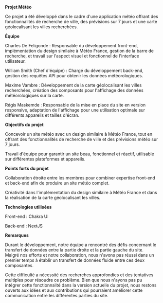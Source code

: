 **Projet Météo**

Ce projet a été développé dans le cadre d'une application météo offrant des fonctionnalités de recherche de ville, des prévisions sur 7 jours et une carte géolocalisant les villes recherchées.

**Équipe**

Charles De Feligonde : Responsable du développement front-end, implémentation du design similaire à Météo France, gestion de la barre de recherche, et travail sur l'aspect visuel et fonctionnel de l'interface utilisateur.

William Smith (Chef d'équipe) : Chargé du développement back-end, gestion des requêtes API pour obtenir les données météorologiques.

Maxime Vambre : Développement de la carte géolocalisant les villes recherchées, création des composants pour l'affichage des données météorologiques sur la carte.

Régis Maskemde : Responsable de la mise en place du site en version responsive, adaptation de l'affichage pour une utilisation optimale sur différents appareils et tailles d'écran.

**Objectifs du projet**

Concevoir un site météo avec un design similaire à Météo France, tout en offrant des fonctionnalités de recherche de ville et des prévisions météo sur 7 jours.

Travail d'équipe pour garantir un site beau, fonctionnel et réactif, utilisable sur différentes plateformes et appareils.

**Points forts du projet**

Collaboration étroite entre les membres pour combiner expertise front-end et back-end afin de produire un site météo complet.

Créativité dans l'implémentation du design similaire à Météo France et dans la réalisation de la carte géolocalisant les villes.

**Technologies utilisées**

Front-end : Chakra UI

Back-end : NextJS

**Remarques**

Durant le développement, notre équipe a rencontré des défis concernant le transfert de données entre la partie droite et la partie gauche du site. Malgré nos efforts et notre collaboration, nous n'avons pas réussi dans un premier temps à établir un transfert de données fluide entre ces deux composantes.

Cette difficulté a nécessité des recherches approfondies et des tentatives multiples pour résoudre ce problème. Bien que nous n'ayons pas pu intégrer cette fonctionnalité dans la version actuelle du projet, nous restons ouverts aux idées et aux contributions qui pourraient améliorer cette communication entre les différentes parties du site.
